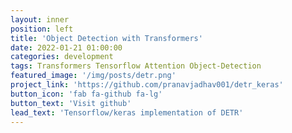 ```yaml
---
layout: inner
position: left
title: 'Object Detection with Transformers'
date: 2022-01-21 01:00:00
categories: development
tags: Transformers Tensorflow Attention Object-Detection 
featured_image: '/img/posts/detr.png'
project_link: 'https://github.com/pranavjadhav001/detr_keras'
button_icon: 'fab fa-github fa-lg'
button_text: 'Visit github'
lead_text: 'Tensorflow/keras implementation of DETR'
---
```

